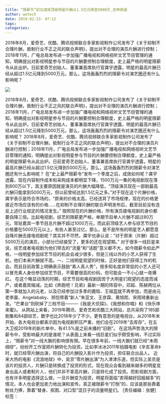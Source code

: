 ```yaml
---
title: “限薪令”初见成效顶级明星片酬从1.5亿元降至5000万_吉林频道
author: wetech
date: 2019-02-23- 07:12
tags: 
categories: 
---
```

2018年8月，爱奇艺、优酷、腾讯视频联合多家影视制作公司发布了《关于抑制不合理片酬，抵制行业不正之风的联合声明》，提出对不合理的演员片酬进行控制；2018年11月，广电总局发布进一步加强广播电视和网络视听文艺节目管理的通知，明确提出对影视明星参与节目的片酬要控制合理额度，史上最严格的明星限薪令从此出炉。日前爱奇艺创始人、董事兼首席执行官龚宇透露，明星的最高片酬已经从超过1.5亿元降到5000万元，那么，这场轰轰烈烈的限薪令对演艺圈还有什么影响呢？
<!-- more -->
                
<img align="center" border="0" src="http://p2.ifengimg.com/a/2016/0810/204c433878d5cf9size1_w16_h16.png" />
                
            
2018年8月，爱奇艺、优酷、腾讯视频联合多家影视制作公司发布了《关于抑制不合理片酬，抵制行业不正之风的联合声明》，提出对不合理的演员片酬进行控制；2018年11月，广电总局发布进一步加强广播电视和网络视听文艺节目管理的通知，明确提出对影视明星参与节目的片酬要控制合理额度，史上最严格的明星限薪令从此出炉。日前爱奇艺创始人、董事兼首席执行官龚宇透露，明星的最高片酬已经从超过1.5亿元降到5000万元，那么，这场轰轰烈烈的限薪令对演艺圈还有什么影响呢？
2018年8月，爱奇艺、优酷、腾讯视频联合多家影视制作公司发布了《关于抑制不合理片酬，抵制行业不正之风的联合声明》，提出对不合理的演员片酬进行控制；2018年11月，广电总局发布进一步加强广播电视和网络视听文艺节目管理的通知，明确提出对影视明星参与节目的片酬要控制合理额度，史上最严格的明星限薪令从此出炉。日前爱奇艺创始人、董事兼首席执行官龚宇透露，明星的最高片酬已经从超过1.5亿元降到5000万元，那么，这场轰轰烈烈的限薪令对演艺圈还有什么影响呢？
在“史上最严限薪令”发布一个季度之后，成效如何呢？龚宇透露，现在内容制作成本和采购成本都明显下降，1500万元一集的电视剧现在落到800万以下，其主要原因就是演员的片酬大幅降低，“顶级演员现在一部剧最高片酬只能拿到5000万元，但以前曾经达到1.5亿元之多。”对于现在这个片酬价格，龚宇表示是符合市场的，“原来的价格太高，已经违背了市场规律，现在的价格更接近市场应该有的价格……在抑制不合理片酬的联合声明发布后，截至目前没有违反上述行业规定的情况发生。”
按照现在的片酬价格，所有演员接电视剧的身价都要自降三倍。比起电视剧，综艺的限薪更严格，单期节目单人片酬不超过80万元，常驻嘉宾一季节目总片酬不超过1000万元，而此前顶级艺人参与综艺节目的价格要在5000万元以上，有些人甚至过亿。那么，是不是所有的明星艺人都愿意自降片酬去接电视剧呢？其实并不尽然，龚宇也承认说：“对于原来（片酬）超过5000万元的演员，小部分已经接受了，更多的还在观望期。”
对于很多一线巨星来说，综艺或者电视剧为他们带去的“流量”和“话题”意义都不大，如今限薪令如此严格，一线明星参加综艺节目的机会会减少很多，但是三线以外的小艺人获得了生机，他们本来片酬就不高。一、二线明星观望的时候，正好是他们获得工作的机会。而且目前政策上明确表示鼓励“素人真人秀”，很多知名度非常低的小艺人还可以冒充素人身份参加综艺节目，不需要很高的价码，但可能会一不小心就一夜爆红。
在这个略显动荡的时期，综艺节目和电视剧因苦于大明星们观望的态度而减产，或者嘉宾缩减。比如《奔跑吧！兄弟》最新一期的阵容中，邓超、陈赫两位从第一季就加入的元老，以及已经参加过多季的鹿晗、王祖蓝就不再参加，而是由元老李晨、Angelababy、郑恺带着“新人”朱亚文、王彦霖、黄旭熙、宋雨琦重新出发。“芒果台”则砍掉了三档节目———《我是大侦探》、《我想和你唱》和《快乐哆来蜜》。
从网站上来看，2019年腾讯、爱奇艺和优酷三大网站，总共采购了185部剧集和84部综艺，数字也比2018年少了不少。更有意思的是电视台，从2018年末开始，各大电视台都表示因为电视剧积压严重，他们会在2019年“去库存”，在五大卫视2019年的新片单中，有41.5%是之前未播的“旧剧”。
在这场声势浩大的限薪令中，受影响最大的是谁呢？从表面上来看一线巨星们似乎颇受影响，不过实际上，“限薪令”对一线大腕的影响很有限。早在很多年前，一线大腕们就已经“未雨绸缪”，纷纷开工作室把片酬转化为投资。比如李冰冰2011年拍摄电影《辛亥革命》时，就已经零片酬出演，将自己的片酬投入影片作为投资，担任联合出品人。
近来大热的电影《流浪地球》中，吴京“零片酬出演”为人津津乐道，但实际上吴京是该片的投资人，片酬只是转换成了投资的形式，现在观众会看到越来越多的明星变身出品人或者制片人，他们并非不拿高片酬，只是转化成了投资。而影视剧方面，也有许多明星选择这么做，一旦片酬变为投资，明星将面临“卖得越好回报越多”的情况，本人也会更加卖力地出演和宣传。真正被限薪令“打倒”的，应该是那些靠着粉丝力捧，靠着“替身、抠图、对口型”混日子的流量明星们。
[责任编辑：张健]
标签：
 
 
             
